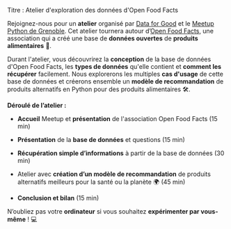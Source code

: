 Titre : Atelier d'exploration des données d'Open Food Facts

Rejoignez-nous pour un **atelier** organisé par [Data for Good](https://www.linkedin.com/company/data-for-good-grenoble/) et le [Meetup Python de Grenoble](https://meetup-python-grenoble.github.io). Cet atelier tournera autour d’[Open Food Facts](https://fr.openfoodfacts.org/), une association qui a créé une base de **données ouvertes** de **produits alimentaires** 🍫. 

Durant l'atelier, vous découvrirez la **conception** de la base de données d'Open Food Facts, les **types de données** qu'elle contient et **comment les récupérer** facilement. Nous explorerons les multiples **cas d'usage** de cette base de données et créerons ensemble un **modèle de recommandation** de produits alternatifs en Python pour des produits alimentaires 🛠️. 

**Déroulé de l’atelier :** 

- **Accueil** Meetup et **présentation** de l'association Open Food Facts (15 min) 

- **Présentation** de la **base de données** et questions (15 min)

- **Récupération simple d’informations** à partir de la base de données (30 min)

- Atelier avec **création d’un modèle de recommandation** de produits alternatifs meilleurs pour la santé ou la planète 🌍 (45 min)

- **Conclusion et bilan** (15 min)

N’oubliez pas votre **ordinateur** si vous souhaitez **expérimenter par vous-même** ! 💻 